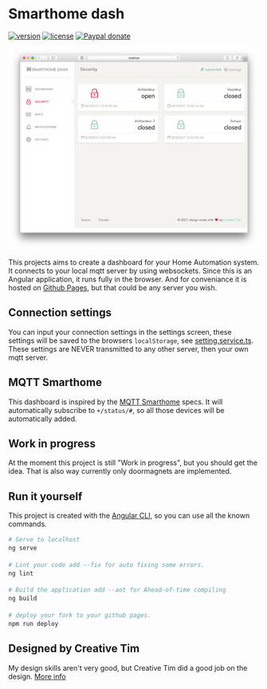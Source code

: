 # Smarthome dash

[![version](https://img.shields.io/badge/version-0.1.0-blue.svg)](./CHANGELOG.md)
[![license](https://img.shields.io/badge/license-MIT-blue.svg)](./LICENSE.md)
[![Paypal donate](https://img.shields.io/badge/paypal-donate-yellow.svg)](https://✌️.tk/beer)

![Screenshot security](./screenshot-security.png)

This projects aims to create a dashboard for your Home Automation system. It connects to your local mqtt server by using websockets. Since this is an Angular application, it runs fully in the browser. And for conveniance it is hosted on [Github Pages](https://svrooij.github.io/smarthome-dash), but that could be any server you wish.

## Connection settings

You can input your connection settings in the settings screen, these settings will be saved to the browsers `localStorage`, see [setting.service.ts](./src/app/settings/settings.service.ts). These settings are NEVER transmitted to any other server, then your own mqtt server.

## MQTT Smarthome

This dashboard is inspired by the [MQTT Smarthome](https://github.com/mqtt-smarthome/mqtt-smarthome) specs. It will automatically subscribe to `+/status/#`, so all those devices will be automatically added.

## Work in progress

At the moment this project is still "Work in progress", but you should get the idea. That is also way currently only doormagnets are implemented.

## Run it yourself

This project is created with the [Angular CLI](https://cli.angular.io), so you can use all the known commands.

```bash
# Serve to localhost
ng serve

# Lint your code add --fix for auto fixing some errors.
ng lint

# Build the application add --aot for Ahead-of-time compiling
ng build

# deploy your fork to your github pages.
npm run deploy
```

## Designed by Creative Tim

My design skills aren't very good, but Creative Tim did a good job on the design. [More info](./README.design.md)
